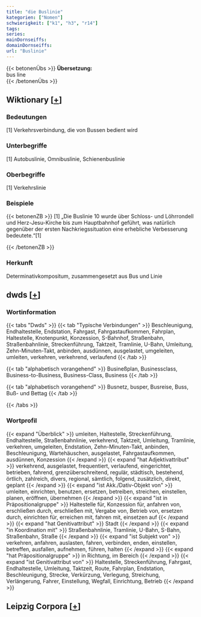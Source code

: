 ```yaml
---
title: "die Buslinie"
kategorien: ["Nomen"]
schwierigkeit: ["k1", "h3", "r14"]
tags:
series:
mainDornseiffs:
domainDornseiffs:
url: "Buslinie"
---
```


{{< betonenÜbs >}}
**Übersetzung:**  
bus  line  
{{< /betonenÜbs >}}

## Wiktionary [[+](https://de.wiktionary.org/wiki/Buslinie)]

### Bedeutungen
[1] Verkehrsverbindung, die von Bussen bedient wird  

### Unterbegriffe
[1] Autobuslinie, Omnibuslinie, Schienenbuslinie  

### Oberbegriffe
[1] Verkehrslinie  

### Beispiele
{{< betonenZB >}}
[1] „Die Buslinie 10 wurde über Schloss- und Löhrrondell und Herz-Jesu-Kirche bis zum Hauptbahnhof geführt, was natürlich gegenüber der ersten Nachkriegssituation eine erhebliche Verbesserung bedeutete.“[1]  

{{< /betonenZB >}}
### Herkunft
Determinativkompositum, zusammengesetzt aus Bus und Linie  



## dwds [[+](https://www.dwds.de/wb/Buslinie)]

### Wortinformation
{{< tabs "Dwds" >}}
{{< tab "Typische Verbindungen" >}}
Beschleunigung, Endhaltestelle, Endstation, Fahrgast, Fahrgastaufkommen, Fahrplan, Haltestelle, Knotenpunkt, Konzession, S-Bahnhof, Straßenbahn, Straßenbahnlinie, Streckenführung, Taktzeit, Tramlinie, U-Bahn, Umleitung, Zehn-Minuten-Takt, anbinden, ausdünnen, ausgelastet, umgeleiten, umleiten, verkehren, verkehrend, verlaufend
{{< /tab >}}

{{< tab "alphabetisch vorangehend" >}}
Busineßplan, Businessclass, Business-to-Business, Business-Class, Business
{{< /tab >}}

{{< tab "alphabetisch vorangehend" >}}
Busnetz, busper, Busreise, Buss, Buß- und Bettag
{{< /tab >}}

{{< /tabs >}}

### Wortprofil
{{< expand "Überblick" >}} umleiten, Haltestelle, Streckenführung, Endhaltestelle, Straßenbahnlinie, verkehrend, Taktzeit, Umleitung, Tramlinie, verkehren, umgeleiten, Endstation, Zehn-Minuten-Takt, anbinden, Beschleunigung, Wartehäuschen, ausgelastet, Fahrgastaufkommen, ausdünnen, Konzession {{< /expand >}}
{{< expand "hat Adjektivattribut" >}} verkehrend, ausgelastet, frequentiert, verlaufend, eingerichtet, betrieben, fahrend, grenzüberschreitend, regulär, städtisch, bestehend, örtlich, zahlreich, divers, regional, sämtlich, folgend, zusätzlich, direkt, geplant {{< /expand >}}
{{< expand "ist Akk./Dativ-Objekt von" >}} umleiten, einrichten, benutzen, ersetzen, betreiben, streichen, einstellen, planen, eröffnen, übernehmen {{< /expand >}}
{{< expand "ist in Präpositionalgruppe" >}} Haltestelle für, Konzession für, anfahren von, erschließen durch, erschließen mit, Vergabe von, Betrieb von, ersetzen durch, einrichten für, erreichen mit, fahren mit, einsetzen auf {{< /expand >}}
{{< expand "hat Genitivattribut" >}} Stadt {{< /expand >}}
{{< expand "in Koordination mit" >}} Straßenbahnlinie, Tramlinie, U-Bahn, S-Bahn, Straßenbahn, Straße {{< /expand >}}
{{< expand "ist Subjekt von" >}} verkehren, anfahren, auslasten, fahren, verbinden, enden, einstellen, betreffen, ausfallen, aufnehmen, führen, halten {{< /expand >}}
{{< expand "hat Präpositionalgruppe" >}} in Richtung, im Bereich {{< /expand >}}
{{< expand "ist Genitivattribut von" >}} Haltestelle, Streckenführung, Fahrgast, Endhaltestelle, Umleitung, Taktzeit, Route, Fahrplan, Endstation, Beschleunigung, Strecke, Verkürzung, Verlegung, Streichung, Verlängerung, Fahrer, Einstellung, Wegfall, Einrichtung, Betrieb {{< /expand >}}

## Leipzig Corpora [[+](https://corpora.uni-leipzig.de/en/res?word=Buslinie&corpusId=deu_newscrawl-public_2018)]

